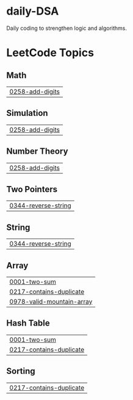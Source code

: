 # daily-DSA
Daily coding to strengthen logic and algorithms.

<!---LeetCode Topics Start-->
# LeetCode Topics
## Math
|  |
| ------- |
| [0258-add-digits](https://github.com/imsanupm/daily-DSA/tree/master/0258-add-digits) |
## Simulation
|  |
| ------- |
| [0258-add-digits](https://github.com/imsanupm/daily-DSA/tree/master/0258-add-digits) |
## Number Theory
|  |
| ------- |
| [0258-add-digits](https://github.com/imsanupm/daily-DSA/tree/master/0258-add-digits) |
## Two Pointers
|  |
| ------- |
| [0344-reverse-string](https://github.com/imsanupm/daily-DSA/tree/master/0344-reverse-string) |
## String
|  |
| ------- |
| [0344-reverse-string](https://github.com/imsanupm/daily-DSA/tree/master/0344-reverse-string) |
## Array
|  |
| ------- |
| [0001-two-sum](https://github.com/imsanupm/daily-DSA/tree/master/0001-two-sum) |
| [0217-contains-duplicate](https://github.com/imsanupm/daily-DSA/tree/master/0217-contains-duplicate) |
| [0978-valid-mountain-array](https://github.com/imsanupm/daily-DSA/tree/master/0978-valid-mountain-array) |
## Hash Table
|  |
| ------- |
| [0001-two-sum](https://github.com/imsanupm/daily-DSA/tree/master/0001-two-sum) |
| [0217-contains-duplicate](https://github.com/imsanupm/daily-DSA/tree/master/0217-contains-duplicate) |
## Sorting
|  |
| ------- |
| [0217-contains-duplicate](https://github.com/imsanupm/daily-DSA/tree/master/0217-contains-duplicate) |
<!---LeetCode Topics End-->